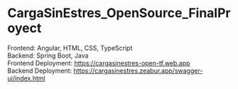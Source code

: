 # CargaSinEstres_OpenSource_FinalProyect

Frontend: Angular, HTML, CSS, TypeScript  
Backend: Spring Boot, Java  
Frontend Deployment: https://cargasinestres-open-tf.web.app  
Backend Deployment: https://cargasinestres.zeabur.app/swagger-ui/index.html   
 
